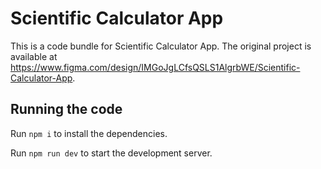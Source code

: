 
  # Scientific Calculator App

  This is a code bundle for Scientific Calculator App. The original project is available at https://www.figma.com/design/IMGoJgLCfsQSLS1AlgrbWE/Scientific-Calculator-App.

  ## Running the code

  Run `npm i` to install the dependencies.

  Run `npm run dev` to start the development server.
  